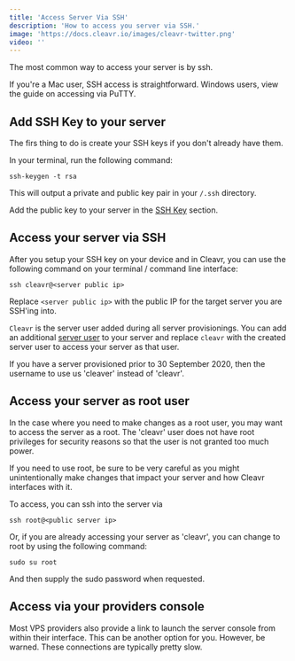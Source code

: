 ```yaml
---
title: 'Access Server Via SSH'
description: 'How to access you server via SSH.'
image: 'https://docs.cleavr.io/images/cleavr-twitter.png'
video: ''
---
```


The most common way to access your server is by ssh.  

<base-info>
If you're a Mac user, SSH access is straightforward. Windows users, view the guide on accessing via PuTTY.
</base-info>

## Add SSH Key to your server

The firs thing to do is create your SSH keys if you don't already have them. 

In your terminal, run the following command: 

```
ssh-keygen -t rsa
```

This will output a private and public key pair in your `/.ssh` directory. 

Add the public key to your server in the [SSH Key](/ssh-keys) section.

## Access your server via SSH

After you setup your SSH key on your device and in Cleavr, you can use the following command on your terminal / command line interface: 

```
ssh cleavr@<server public ip>
```
Replace `<server public ip>` with the public IP for the target server you are SSH'ing into. 

`Cleavr` is the server user added during all server provisionings. You can add an additional [server user](/server-users) to your server
and replace `cleavr` with the created server user to access your server as that user. 

<base-alert>
If you have a server provisioned prior to 30 September 2020, then the username to use us 'cleaver' instead of 'cleavr'.
</base-alert>

## Access your server as root user
In the case where you need to make changes as a root user, you may want to access the server as a root. The 'cleavr'
 user does not have root privileges for security reasons so that the user is not granted too much power. 
 
<base-alert>
 If you need to use root, be sure to be very careful as you might unintentionally make changes that impact your server and how Cleavr interfaces with it. 
</base-alert>

To access, you can ssh into the server via 

```
ssh root@<public server ip> 
```

Or, if you are already accessing your server as 'cleavr', you can change to root by using the following command: 

```
sudo su root
```

And then supply the sudo password when requested. 

## Access via your providers console

Most VPS providers also provide a link to launch the server console from within their interface. This can be another option for you. 
However, be warned. These connections are typically pretty slow. 
